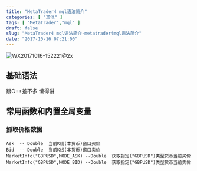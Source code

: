 ```yaml
---
title: "MetaTrader4 mql语法简介"
categories: [ "其他" ]
tags: [ "MetaTrader","mql" ]
draft: false
slug: "MetaTrader4 mql语法简介-metatrader4mql语法简介"
date: "2017-10-16 07:21:00"
---
```




![WX20171016-152221@2x][1]

## 基础语法

跟C++差不多 懒得讲

## 常用函数和内置全局变量

### 抓取价格数据

    Ask  -- Double  当前K线(本货币)窗口买价
    Bid  -- Double  当前K线(本货币)窗口卖价
    MarketInfo("GBPUSD",MODE_ASK) --Double  获取指定("GBPUSD")类型货币当前买价
    MarketInfo("GBPUSD",MODE_BID) --Double  获取指定("GBPUSD")类型货币当前卖价

 [1]: /uploads/oss/2017-10-16-WX20171016-152221@2x.png "WX20171016-152221@2x"
